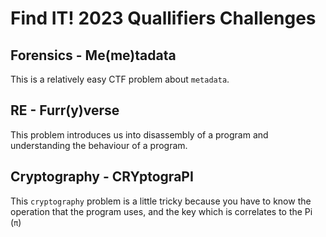 # Find IT! 2023 Quallifiers Challenges #

## Forensics - Me(me)tadata ##
This is a relatively easy CTF problem about `metadata`.

## RE - Furr(y)verse ##
This problem introduces us into disassembly of a program and understanding the behaviour of a program.

## Cryptography - CRYptograPI ##
This `cryptography` problem is a little tricky because you have to know the operation that the program uses, and the key which is correlates to the Pi (`π`)